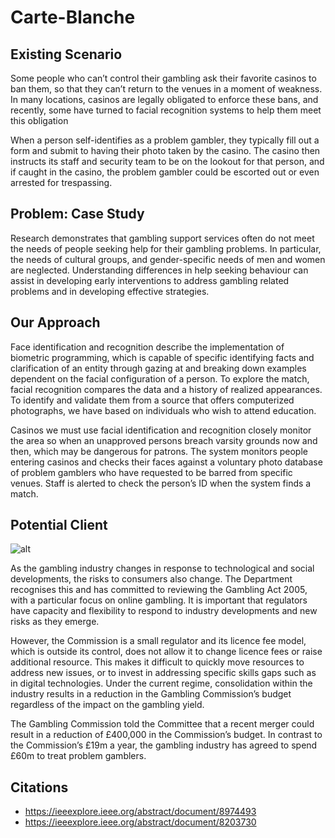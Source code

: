 # Carte-Blanche

## Existing Scenario

Some people who can’t control their gambling ask their favorite casinos to ban them, so that they can’t return to the venues in a moment of weakness.
In many locations, casinos are legally obligated to enforce these bans, and recently, some have turned to facial recognition systems to help them meet this obligation 

When a person self-identifies as a problem gambler, they typically fill out a form and submit to having their photo taken by the casino. The casino then instructs its staff and security team to be on the lookout for that person, and if caught in the casino, the problem gambler could be escorted out or even arrested for trespassing.


## Problem: Case Study

Research demonstrates that gambling support services often do not meet the needs of people seeking help for their gambling problems. In particular, the needs of cultural groups, and gender-specific needs of men and women are neglected. Understanding differences in help seeking behaviour can assist in developing early interventions to address gambling related problems and in developing effective strategies. 


## Our Approach

Face identification and recognition describe the implementation of biometric programming,  which is capable of specific identifying facts and  clarification of an 
entity  through  gazing  at  and  breaking  down  examples  dependent  on  the  facial configuration of a person. To explore the match, facial recognition compares the data 
and a history of realized appearances. To identify and validate them from a source that offers computerized  photographs, we have based  on individuals  who wish  to attend 
education. 

Casinos we must use facial identification and recognition closely monitor the area so when an unapproved  persons breach varsity grounds now and then, which may be dangerous for patrons. The system monitors people entering casinos and checks their faces against a voluntary photo database of problem gamblers who have requested to be barred from specific venues. Staff is alerted to check the person’s ID when the system finds a match.


## Potential Client
![alt](https://c.tenor.com/Yw7STJhV-JgAAAAC/daniel-craig-james-bond.gif)


As the gambling industry changes in response to technological and social developments, the risks to consumers also change. The Department recognises this and has committed to reviewing the Gambling Act 2005, with a particular focus on online gambling. It is important that regulators have capacity and flexibility to respond to industry developments
and new risks as they emerge.

However, the Commission is a small regulator and its licence fee model, which is outside its control, does not allow it to change licence fees or raise additional resource. This makes it difficult to quickly move resources to address new issues, or to invest in addressing specific skills gaps such as in digital
technologies. Under the current regime, consolidation within the industry results in a reduction in the Gambling Commission’s budget regardless of the impact on the
gambling yield. 

The Gambling Commission told the Committee that a recent merger could result in a reduction of £400,000 in the Commission’s budget. In contrast to
the Commission’s £19m a year, the gambling industry has agreed to spend £60m to treat problem gamblers.

## Citations
- https://ieeexplore.ieee.org/abstract/document/8974493
- https://ieeexplore.ieee.org/abstract/document/8203730
